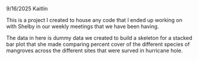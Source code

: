 9/16/2025 Kaitlin

This is a project I created to house any code that I ended up working on with Shelby in our weekly meetings that we have been having. 

The data in here is dummy data we created to build a skeleton for a stacked bar plot that she made comparing percent cover of the different species of mangroves across the different sites that were surved in hurricane hole. 
